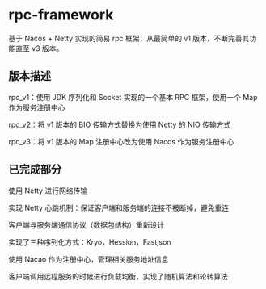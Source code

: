 # rpc-framework

基于 Nacos + Netty 实现的简易 rpc 框架，从最简单的 v1 版本，不断完善其功能直至 v3 版本。



## 版本描述

rpc_v1：使用 JDK 序列化和 Socket 实现的一个基本 RPC 框架，使用一个 Map 作为服务注册中心

rpc_v2：将 v1 版本的 BIO 传输方式替换为使用 Netty 的 NIO 传输方式

rpc_v3：将 v1 版本的 Map 注册中心改为使用 Nacos 作为服务注册中心



## 已完成部分

使用 Netty 进行网络传输

实现 Netty 心跳机制：保证客户端和服务端的连接不被断掉，避免重连

客户端与服务端通信协议（数据包结构）重新设计

实现了三种序列化方式：Kryo，Hession，Fastjson

使用 Nacao 作为注册中心，管理相关服务地址信息

客户端调用远程服务的时候进行负载均衡，实现了随机算法和轮转算法





